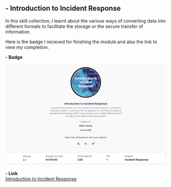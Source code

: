 **- Introduction to Incident Response**
--- 

In this skill collection, I learnt about the various ways of converting data into different formats to facilitate the storage or the secure transfer of information.


Here is the badge I recieved for finishing the module and also the link to view my completion.

**- Badge**

![Introduction to Incident Response](Images/Introduction_To_Incident_Response.jpg)  


**- Link**  
[Introduction to Incident Response](https://api.immersivelabs.online/share/achievements/95dabf678d335112dc9e2ca4328afe12)


